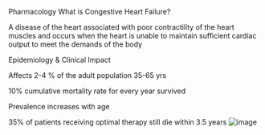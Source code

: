 
Pharmacology
What is Congestive Heart Failure?

A disease of the heart associated with poor contractility of the heart muscles and occurs when the heart is unable to maintain sufficient cardiac output to meet the demands of the body

Epidemiology & Clinical Impact

Affects 2-4 % of the adult population 35-65 yrs

10% cumulative mortality rate for every year survived 

Prevalence increases with age

35% of patients receiving optimal therapy still die within 3.5 years
![image](https://user-images.githubusercontent.com/85942287/122485275-6b93e800-cfce-11eb-88d7-f62f0f79af79.png)

